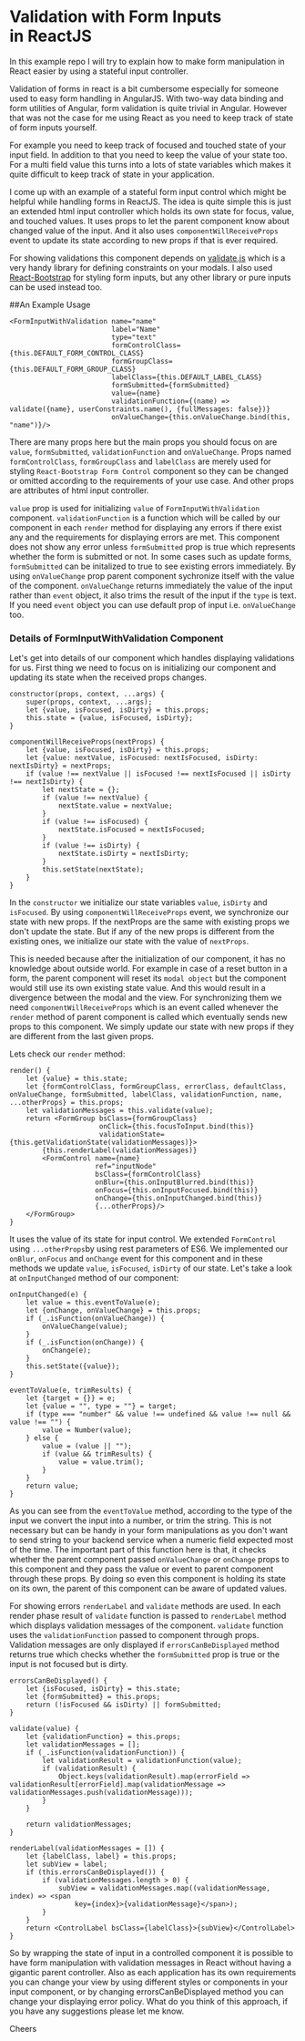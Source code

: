 # Validation with Form Inputs in ReactJS

In this example repo I will try to explain how to make form manipulation in React easier by using a stateful input controller.

Validation of forms in react is a bit cumbersome especially for someone used to easy form handling in AngularJS. With two-way data binding and form utilities of Angular, form validation is quite trivial in Angular. However that was not the case for me using React as you need to keep track of state of form inputs yourself.

For example you need to keep track of focused and touched state of your input field. In addition to that you need to keep the value of your state too. For a multi field value this turns into a lots of state variables which makes it quite difficult to keep track of state in your application. 

I come up with an example of a stateful form input control which might be helpful while handling forms in ReactJS. The idea is quite simple this is just an extended html input controller which holds its own state for focus, value, and touched values. It uses props to let the parent component know about changed value of the input. And it also uses `componentWillReceiveProps` event to update its state according to new props if that is ever required.

For showing validations this component depends on [validate.js](http://www.validatejs.org) which is a very handy library for defining constraints on your modals. I also used [React-Bootstrap](https://react-bootstrap.github.io/) for styling form inputs, but any other library or pure inputs can be used instead too.

##An Example Usage

    <FormInputWithValidation name="name"
                             label="Name"
                             type="text"
                             formControlClass={this.DEFAULT_FORM_CONTROL_CLASS}
                             formGroupClass={this.DEFAULT_FORM_GROUP_CLASS}
                             labelClass={this.DEFAULT_LABEL_CLASS}
                             formSubmitted={formSubmitted}
                             value={name}
                             validationFunction={(name) => validate({name}, userConstraints.name(), {fullMessages: false})}
                             onValueChange={this.onValueChange.bind(this, "name")}/>
                             
                            

  There are many props here but the main props you should focus on are `value`, `formSubmitted`, `validationFunction` and `onValueChange`. Props named `formControlClass`, `formGroupClass` and `labelClass` are merely used for styling `React-Bootstrap Form Control` component so they can be changed or omitted according to the requirements of your use case. And other props are attributes of html input controller.
  
  `value` prop is used for initializing `value` of `FormInputWithValidation` component. `validationFunction` is a function which will be called by our component in each `render` method for displaying any errors if there exist any and the requirements for displaying errors are met. This component does not show any error unless `formSubmitted` prop is true which represents whether the form is submitted or not. In some cases such as update forms, `formSubmitted` can be initalized to true to see existing errors immediately. By using `onValueChange` prop parent component sychronize itself with the value of the component. `onValueChange` returns immediately the value of the input rather than `event` object, it also trims the result of the input if the `type` is text. If you need `event` object you can use default prop of input i.e. `onValueChange` too.
  
### Details of FormInputWithValidation Component
  
  Let's get into details of our component which handles displaying validations for us. First thing we need to focus on is initializing our component and updating its state when the received props changes.
  
    constructor(props, context, ...args) {
        super(props, context, ...args);
        let {value, isFocused, isDirty} = this.props;
        this.state = {value, isFocused, isDirty};
    }

    componentWillReceiveProps(nextProps) {
        let {value, isFocused, isDirty} = this.props;
        let {value: nextValue, isFocused: nextIsFocused, isDirty: nextIsDirty} = nextProps;
        if (value !== nextValue || isFocused !== nextIsFocused || isDirty !== nextIsDirty) {
            let nextState = {};
            if (value !== nextValue) {
                nextState.value = nextValue;
            }
            if (value !== isFocused) {
                nextState.isFocused = nextIsFocused;
            }
            if (value !== isDirty) {
                nextState.isDirty = nextIsDirty;
            }
            this.setState(nextState);
        }
    }
    

In the `constructor` we initialize our state variables `value`, `isDirty` and `isFocused`. By using `componentWillReceiveProps` event, we synchronize our state with new props. If the nextProps are the same with existing props we don't update the state. But if any of the new props is different from the existing ones, we initialize our state with the value of `nextProps`. 
    
This is needed because after the initialization of our component, it has no knowledge about outside world. For example in case of a reset button in a form, the parent component will reset its `modal object` but the component would still use its own existing state value. And this would result in a divergence between the modal and the view. For synchronizing them we need `componentWillReceiveProps` which is an event called whenever the `render` method of parent component is called which eventually sends new props to this component. We simply update our state with new props if they are different from the last given props.
    
Lets check our `render` method:
    
    render() {
        let {value} = this.state;
        let {formControlClass, formGroupClass, errorClass, defaultClass, onValueChange, formSubmitted, labelClass, validationFunction, name, ...otherProps} = this.props;
        let validationMessages = this.validate(value);
        return <FormGroup bsClass={formGroupClass}
                          onClick={this.focusToInput.bind(this)}
                          validationState={this.getValidationState(validationMessages)}>
            {this.renderLabel(validationMessages)}
            <FormControl name={name}
                         ref="inputNode"
                         bsClass={formControlClass}
                         onBlur={this.onInputBlurred.bind(this)}
                         onFocus={this.onInputFocused.bind(this)}
                         onChange={this.onInputChanged.bind(this)}
                         {...otherProps}/>
        </FormGroup>
    }
    
It uses the value of its state for input control. We extended `FormControl` using `...otherProps`by using rest parameters of ES6. We implemented our `onBlur`, `onFocus` and `onChange` event for this component and in these methods we update `value`, `isFocused`, `isDirty` of our state. Let's take a look at `onInputChanged` method of our component:
    
    onInputChanged(e) {
        let value = this.eventToValue(e);
        let {onChange, onValueChange} = this.props;
        if (_.isFunction(onValueChange)) {
            onValueChange(value);
        }
        if (_.isFunction(onChange)) {
            onChange(e);
        }
        this.setState({value});
    }
    
    eventToValue(e, trimResults) {
        let {target = {}} = e;
        let {value = "", type = ""} = target;
        if (type === "number" && value !== undefined && value !== null && value !== "") {
            value = Number(value);
        } else {
            value = (value || "");
            if (value && trimResults) {
                value = value.trim();
            }
        }
        return value;
    }
    
As you can see from the `eventToValue` method, according to the type of the input we convert the input into a number, or trim the string. This is not necessary but can be handy in your form manipulations as you don't want to send string to your backend service when a numeric field expected most of the time. The important part of this function here is that, it checks whether the parent component passed `onValueChange` or `onChange` props to this component and they pass the value or event to parent component through these props. By doing so even this component is holding its state on its own, the parent of this component can be aware of updated values.

For showing errors `renderLabel` and `validate` methods are used. In each render phase result of `validate` function is passed to `renderLabel` method which displays validation messages of the component. `validate` function uses the `validationFunction` passed to component through props. Validation messages are only displayed if `errorsCanBeDisplayed` method returns true which checks whether the `formSubmitted` prop is true or the input is not focused but is dirty.

    errorsCanBeDisplayed() {
        let {isFocused, isDirty} = this.state;
        let {formSubmitted} = this.props;
        return (!isFocused && isDirty) || formSubmitted;
    }
    
    validate(value) {
        let {validationFunction} = this.props;
        let validationMessages = [];
        if (_.isFunction(validationFunction)) {
            let validationResult = validationFunction(value);
            if (validationResult) {
                Object.keys(validationResult).map(errorField => validationResult[errorField].map(validationMessage => validationMessages.push(validationMessage)));
            }
        }

        return validationMessages;
    }
    
    renderLabel(validationMessages = []) {
        let {labelClass, label} = this.props;
        let subView = label;
        if (this.errorsCanBeDisplayed()) {
            if (validationMessages.length > 0) {
                subView = validationMessages.map((validationMessage, index) => <span
                    key={index}>{validationMessage}</span>);
            }
        }
        return <ControlLabel bsClass={labelClass}>{subView}</ControlLabel>
    }

So by wrapping the state of input in a controlled component it is possible to have form manipulation with validation messages in React without having a gigantic parent controller. Also as each application has its own requirements you can change your view by using different styles or components in your input component, or by changing errorsCanBeDisplayed method you can change your displaying error policy.
What do you think of this approach, if you have any suggestions please let me know.

Cheers

